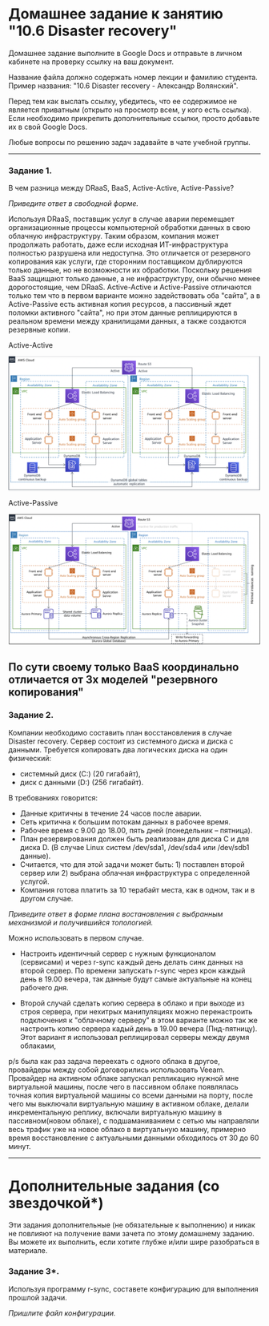 # Домашнее задание к занятию "10.6 Disaster recovery"

Домашнее задание выполните в Google Docs и отправьте в личном кабинете на проверку ссылку на ваш документ.

Название файла должно содержать номер лекции и фамилию студента. Пример названия: "10.6 Disaster recovery - Александр Волянский".

Перед тем как выслать ссылку, убедитесь, что ее содержимое не является приватным (открыто на просмотр всем, у кого есть ссылка). Если необходимо прикрепить дополнительные ссылки, просто добавьте их в свой Google Docs.

Любые вопросы по решению задач задавайте в чате учебной группы.

---

### Задание 1.

В чем разница между DRaaS, BaaS, Active-Active, Active-Passive?

*Приведите ответ в свободной форме.*

Используя DRaaS, поставщик услуг в случае аварии перемещает организационные процессы компьютерной обработки данных в свою облачную инфраструктуру. Таким образом, компания может продолжать работать, даже если исходная ИТ-инфраструктура полностью разрушена или недоступна. Это отличается от резервного копирования как услуги, где сторонним поставщиком дублируются только данные, но не возможности их обработки. Поскольку решения BaaS защищают только данные, а не инфраструктуру, они обычно менее дорогостоящие, чем DRaaS.
Active-Active и Active-Passive отличаются только тем что в первом варианте можно задействовать оба "сайта", а в Active-Passive есть активная копия ресурсов, а пассивный ждет поломки активного "сайта", но при этом данные реплицируются в реальном времени между хранилищами данных, а также создаются резервные копии.

Active-Active

![alt tag](https://github.com/avo1yanskiy/slin-homeworks/blob/main/srlb-homework/image/10-06/1.png)

Active-Passive

![alt tag](https://github.com/avo1yanskiy/slin-homeworks/blob/main/srlb-homework/image/10-06/2.png)

По сути своему только BaaS координально отличается от 3х моделей "резервного копирования"
---

### Задание 2.

Компании необходимо составить план восстановления в случае Disaster recovery. Сервер состоит из системного диска и диска с данными. 
Требуется копировать два логических диска на один физический: 
- системный диск (C:) (20 гигабайт), 
- диск с данными (D:) (256 гигабайт). 

В требованиях говорится: 
- Данные критичны в течение 24 часов после аварии.
- Сеть критична к большим потокам данных в рабочее время.
- Рабочее время с 9.00 до 18.00, пять дней (понедельник – пятница).
- План резервирования должен быть реализован для диска C и для диска D. (В случае Linux систем /dev/sda1, /dev/sda4 или /dev/sdb1 данные).
- Считается, что для этой задачи может быть: 1) поставлен второй сервер или 2) выбрана облачная инфраструктура с определенной услугой. 
- Компания готова платить за 10 терабайт места, как в одном, так и в другом случае.
 
*Приведите ответ в форме плана востановления с выбранным механизмой и получившийся топологией.*

Можно использовать в первом случае.

- Настроить идентичный сервер с нужным функционалом (сервисами) и через r-sync каждый день делать синк данных на второй сервер. По времени запускать r-sync через крон каждый день в 19.00 вечера, так данные будут самые актуальные на конец рабочего дня.
 
- Второй случай сделать копию сервера в облако и при выходе из строя сервера, при нехитрых манипуляциях можно перенастроить подключения к "облачному серверу" 
в этом варианте можно так же настроить копию сервера кадый день в 19.00 вечера (Пнд-пятницу).
Этот вариант я использовал реплицировал серверы между двумя облаками, 

p/s была как раз задача переехать с одного облака в другое, провайдеры между собой договорились использовать Veeam. Провайдер на активном облаке запускал репликацию нужной мне виртуальной машины, после чего в пассивном облаке появлялась точная копия виртуальной машины со всеми данными на порту, после чего мы выключали виртуальную машину в активном облаке, делали инкрементальную реплику, включали виртуальную машину в пассивном(новом облаке), с подшаманиванием с сетью мы направляли весь трафик уже на новое облако в виртуальную машину, примерно время восстановление с актуальными данными обходилось от 30 до 60 минут.


---

# Дополнительные задания (со звездочкой*)

Эти задания дополнительные (не обязательные к выполнению) и никак не повлияют на получение вами зачета по этому домашнему заданию. Вы можете их выполнить, если хотите глубже и/или шире разобраться в материале.
 

### Задание 3*.

Используя программу r-sync, составете конфигурацию для выполнения прошлой задачи.

*Пришлите файл конфигурации.*
